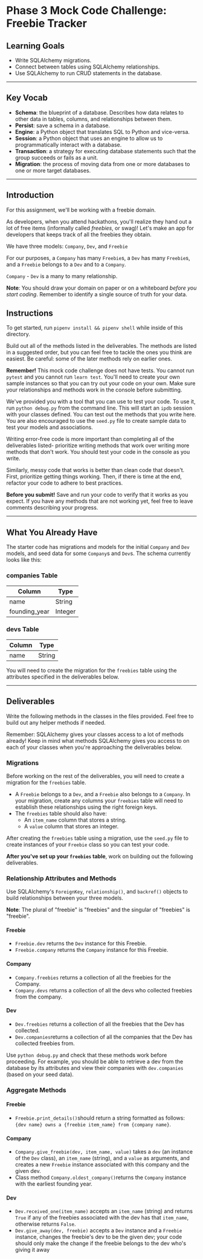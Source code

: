 # Phase 3 Mock Code Challenge: Freebie Tracker

## Learning Goals

- Write SQLAlchemy migrations.
- Connect between tables using SQLAlchemy relationships.
- Use SQLAlchemy to run CRUD statements in the database.

***

## Key Vocab

- **Schema**: the blueprint of a database. Describes how data relates to other
  data in tables, columns, and relationships between them.
- **Persist**: save a schema in a database.
- **Engine**: a Python object that translates SQL to Python and vice-versa.
- **Session**: a Python object that uses an engine to allow us to
  programmatically interact with a database.
- **Transaction**: a strategy for executing database statements such that
  the group succeeds or fails as a unit.
- **Migration**: the process of moving data from one or more databases to one
  or more target databases.
  
***

## Introduction

For this assignment, we'll be working with a freebie domain.

As developers, when you attend hackathons, you'll realize they hand out a lot of
free items (informally called _freebies_, or swag)! Let's make an app for
developers that keeps track of all the freebies they obtain.

We have three models: `Company`, `Dev`, and `Freebie`

For our purposes, a `Company` has many `Freebie`s, a `Dev` has many `Freebie`s,
and a `Freebie` belongs to a `Dev` and to a `Company`.

`Company` - `Dev` is a many to many relationship.

**Note**: You should draw your domain on paper or on a whiteboard _before you
start coding_. Remember to identify a single source of truth for your data.

## Instructions

To get started, run `pipenv install && pipenv shell` while inside of this
directory.

Build out all of the methods listed in the deliverables. The methods are listed
in a suggested order, but you can feel free to tackle the ones you think are
easiest. Be careful: some of the later methods rely on earlier ones.

**Remember!** This mock code challenge does not have tests. You cannot run
`pytest` and you cannot run `learn test`. You'll need to create your own sample
instances so that you can try out your code on your own. Make sure your
relationships and methods work in the console before submitting.

We've provided you with a tool that you can use to test your code. To use it,
run `python debug.py` from the command line. This will start an `ipdb` session
with your classes defined. You can test out the methods that you write here. You
are also encouraged to use the `seed.py` file to create sample data to test your
models and associations.

Writing error-free code is more important than completing all of the
deliverables listed- prioritize writing methods that work over writing more
methods that don't work. You should test your code in the console as you write.

Similarly, messy code that works is better than clean code that doesn't. First,
prioritize getting things working. Then, if there is time at the end, refactor
your code to adhere to best practices.

**Before you submit!** Save and run your code to verify that it works as you
expect. If you have any methods that are not working yet, feel free to leave
comments describing your progress.

***

## What You Already Have

The starter code has migrations and models for the initial `Company` and `Dev`
models, and seed data for some `Company`s and `Dev`s. The schema currently looks
like this:

### companies Table

| Column        | Type    |
| ------------- | ------- |
| name          | String  |
| founding_year | Integer |

### devs Table

| Column | Type   |
| ------ | ------ |
| name   | String |

You will need to create the migration for the `freebies` table using the
attributes specified in the deliverables below.

***

## Deliverables

Write the following methods in the classes in the files provided. Feel free to
build out any helper methods if needed.

Remember: SQLAlchemy gives your classes access to a lot of methods already!
Keep in mind what methods SQLAlchemy gives you access to on each of your
classes when you're approaching the deliverables below.

### Migrations

Before working on the rest of the deliverables, you will need to create a
migration for the `freebies` table.

- A `Freebie` belongs to a `Dev`, and a `Freebie` also belongs to a `Company`.
  In your migration, create any columns your `freebies` table will need to
  establish these relationships using the right foreign keys.
- The `freebies` table should also have:
  - An `item_name` column that stores a string.
  - A `value` column that stores an integer.

After creating the `freebies` table using a migration, use the `seed.py` file to
create instances of your `Freebie` class so you can test your code.

**After you've set up your `freebies` table**, work on building out the following
deliverables.

### Relationship Attributes and Methods

Use SQLAlchemy's `ForeignKey`, `relationship()`, and `backref()` objects to
build relationships between your three models.

**Note**: The plural of "freebie" is "freebies" and the singular of "freebies"
is "freebie".

#### Freebie

- `Freebie.dev` returns the `Dev` instance for this Freebie.
- `Freebie.company` returns the `Company` instance for this Freebie.

#### Company

- `Company.freebies` returns a collection of all the freebies for the Company.
- `Company.devs` returns a collection of all the devs who collected freebies
  from the company.

#### Dev

- `Dev.freebies` returns a collection of all the freebies that the Dev has collected.
- `Dev.companies`returns a collection of all the companies that the Dev has collected
  freebies from.

Use `python debug.py` and check that these methods work before proceeding. For
example, you should be able to retrieve a dev from the database by its
attributes and view their companies with `dev.companies` (based on your seed
data).

### Aggregate Methods

#### Freebie

- `Freebie.print_details()`should return a string formatted as follows:
  `{dev name} owns a {freebie item_name} from {company name}`.

#### Company

- `Company.give_freebie(dev, item_name, value)` takes a `dev` (an instance of
  the `Dev` class), an `item_name` (string), and a `value` as arguments, and
  creates a new `Freebie` instance associated with this company and the given
  dev.
- Class method `Company.oldest_company()`returns the `Company` instance with
  the earliest founding year.

#### Dev

- `Dev.received_one(item_name)` accepts an `item_name` (string) and returns
  `True` if any of the freebies associated with the dev has that `item_name`,
  otherwise returns `False`.
- `Dev.give_away(dev, freebie)` accepts a `Dev` instance and a `Freebie`
  instance, changes the freebie's dev to be the given dev; your code should only
  make the change if the freebie belongs to the dev who's giving it away
